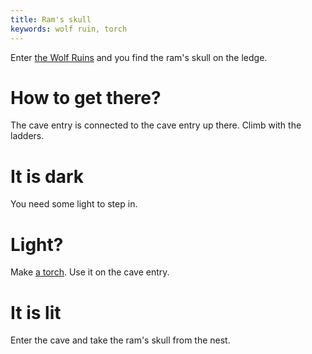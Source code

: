 ```yaml
---
title: Ram's skull
keywords: wolf ruin, torch
---
```


Enter [the Wolf Ruins](../../300-wolf-ruins/index.md) and you find the ram's skull on the ledge.

# How to get there?
The cave entry is connected to the cave entry up there. Climb with the ladders.

# It is dark
You need some light to step in.

# Light?
Make [a torch](../../180-torch.md). Use it on the cave entry.

# It is lit
Enter the cave and take the ram's skull from the nest.
